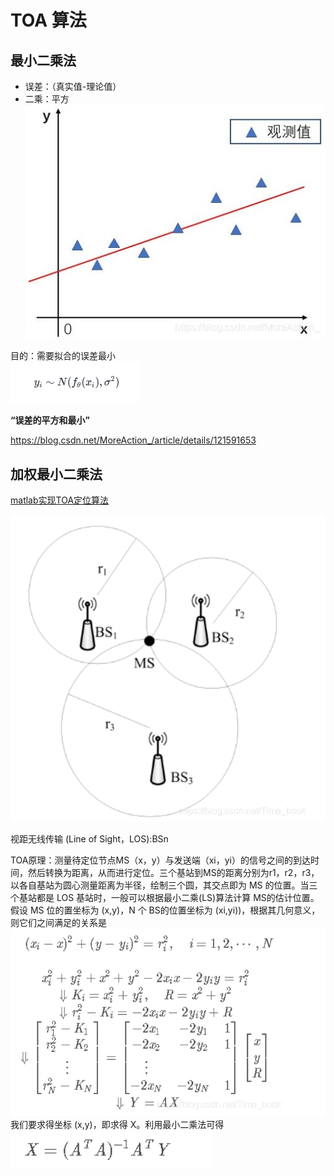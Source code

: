 # TOA  算法  

##  最小二乘法  
- 误差：（真实值-理论值）  
- 二乘：平方  
![](./picture/1_1.jpeg)  

目的：需要拟合的误差最小  
![](./picture/1_2.png)

**“误差的平方和最小”**  


https://blog.csdn.net/MoreAction_/article/details/121591653
## 加权最小二乘法  


[matlab实现TOA定位算法](https://blog.csdn.net/Time_book/article/details/106339315?ops_request_misc=%257B%2522request%255Fid%2522%253A%25220DA74E5D-296C-43AB-AC37-84D60A3D2220%2522%252C%2522scm%2522%253A%252220140713.130102334.pc%255Fblog.%2522%257D&request_id=0DA74E5D-296C-43AB-AC37-84D60A3D2220&biz_id=0&utm_medium=distribute.pc_search_result.none-task-blog-2~blog~first_rank_ecpm_v1~rank_v31_ecpm-3-106339315-null-null.nonecase&utm_term=%E6%9C%80%E5%B0%8F%E4%BA%8C%E4%B9%98%E6%B3%95toa%E5%AE%9A%E4%BD%8D%E7%AE%97%E6%B3%95&spm=1018.2226.3001.4450)  

![](./picture/1_3.png)

视距无线传输 (Line of Sight，LOS):BSn  

TOA原理：测量待定位节点MS（x，y）与发送端（xi，yi）的信号之间的到达时间，然后转换为距离，从而进行定位。三个基站到MS的距离分别为r1，r2，r3，以各自基站为圆心测量距离为半径，绘制三个圆，其交点即为 MS 的位置。当三个基站都是 LOS 基站时，一般可以根据最小二乘(LS)算法计算 MS的估计位置。假设 MS 位的置坐标为 (x,y)，N 个 BS的位置坐标为 (xi,yi))，根据其几何意义，则它们之间满足的关系是  
![](./picture/1_4.png)  
我们要求得坐标 (x,y)，即求得 X。利用最小二乘法可得  
![](./picture/1_5.png)  

